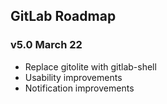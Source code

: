 ## GitLab Roadmap

### v5.0 March 22

* Replace gitolite with gitlab-shell 
* Usability improvements
* Notification improvements